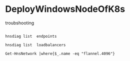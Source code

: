 # DeployWindowsNodeOfK8s


troubshooting

```

hnsdiag list  endpoints

hnsdiag list  loadbalancers

Get-HnsNetwork |where{$_.name -eq "flannel.4096"}

```
